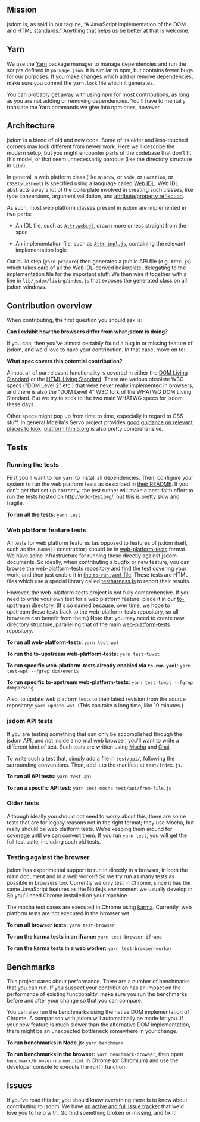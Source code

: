 ## Mission

jsdom is, as said in our tagline, “A JavaScript implementation of the DOM and HTML standards.” Anything that helps us be better at that is welcome.

## Yarn

We use the [Yarn](https://yarnpkg.com/) package manager to manage dependencies and run the scripts defined in `package.json`. It is similar to npm, but contains fewer bugs for our purposes. If you make changes which add or remove dependencies, make sure you commit the `yarn.lock` file which it generates.

You can probably get away with using npm for most contributions, as long as you are not adding or removing dependencies. You'll have to mentally translate the Yarn commands we give into npm ones, however.

## Architecture

jsdom is a blend of old and new code. Some of its older and less-touched corners may look different from newer work. Here we'll describe the modern setup, but you might encounter parts of the codebase that don't fit this model, or that seem unnecessarily baroque (like the directory structure in `lib/`).

In general, a web platform class (like `Window`, or `Node`, or `Location`, or `CSSStyleSheet`) is specified using a language called [Web IDL](https://heycam.github.io/webidl/). Web IDL abstracts away a lot of the boilerplate involved in creating such classes, like type conversions, argument validation, and [attribute/property reflection](https://html.spec.whatwg.org/multipage/infrastructure.html#reflect).

As such, most web platform classes present in jsdom are implemented in two parts:

- An IDL file, such as [`Attr.webidl`](https://github.com/tmpvar/jsdom/blob/master/lib/jsdom/living/attributes/Attr.webidl), drawn more or less straight from the spec

- An implementation file, such as [`Attr-impl.js`](https://github.com/tmpvar/jsdom/blob/master/lib/jsdom/living/attributes/Attr-impl.js), containing the relevant implementation logic

Our build step (`yarn prepare`) then generates a public API file (e.g. `Attr.js`) which takes care of all the Web IDL-derived boilerplate, delegating to the implementation file for the important stuff. We then wire it together with a line in `lib/jsdom/living/index.js` that exposes the generated class on all jsdom windows.

## Contribution overview

When contributing, the first question you should ask is:

**Can I exhibit how the browsers differ from what jsdom is doing?**

If you can, then you've almost certainly found a bug in or missing feature of jsdom, and we'd love to have your contribution. In that case, move on to:

**What spec covers this potential contribution?**

Almost all of our relevant functionality is covered in either the [DOM Living Standard](https://dom.spec.whatwg.org/) or the [HTML Living Standard](https://html.spec.whatwg.org/multipage/). There are various obsolete W3C specs ("DOM Level 2" etc.) that were never really implemented in browsers, and there is also the "DOM Level 4" W3C fork of the WHATWG DOM Living Standard. But we try to stick to the two main WHATWG specs for jsdom these days.

Other specs might pop up from time to time, especially in regard to CSS stuff. In general Mozilla's Servo project provides [good guidance on relevant places to look](https://github.com/servo/servo/wiki/Relevant-spec-links). [platform.html5.org](https://platform.html5.org/) is also pretty comprehensive.

## Tests

### Running the tests

First you'll want to run `yarn` to install all dependencies. Then, configure your system to run the web platform tests as described in [their README](https://github.com/w3c/web-platform-tests/blob/master/README.md). If you can't get that set up correctly, the test runner will make a best-faith effort to run the tests hosted on http://w3c-test.org/, but this is pretty slow and fragile.

**To run all the tests:** `yarn test`

### Web platform feature tests

All tests for web platform features (as opposed to features of jsdom itself, such as the `JSDOM()` constructor) should be in [web-platform-tests](https://github.com/w3c/web-platform-tests) format. We have some infrastructure for running these directly against jsdom documents. So ideally, when contributing a bugfix or new feature, you can browse the web-platform-tests repository and find the test covering your work, and then just enable it in [the `to-run.yaml` file](https://github.com/tmpvar/jsdom/blob/master/test/web-platform-tests/to-run.yaml). These tests are HTML files which use a special library called [testharness.js](http://testthewebforward.org/docs/testharness-library.html) to report their results.

However, the web-platform-tests project is not fully comprehensive. If you need to write your own test for a web platform feature, place it in our [to-upstream](https://github.com/tmpvar/jsdom/tree/master/test/web-platform-tests/to-upstream) directory. (It's so named because, over time, we hope to upstream these tests back to the web-platform-tests repository, so all browsers can benefit from them.) Note that you may need to create new directory structure, paralleling that of the main [web-platform-tests](https://github.com/w3c/web-platform-tests) repository.

**To run all web-platform-tests:** `yarn test-wpt`

**To run the to-upstream web-platform-tests:** `yarn test-tuwpt`

**To run specific web-platform-tests already enabled via `to-run.yaml`**: `yarn test-wpt --fgrep dom/events`

**To run specific to-upstream web-platform-tests**: `yarn test-tuwpt --fgrep domparsing`

Also, to update web platform tests to their latest revision from the source repository: `yarn update-wpt`. (This can take a long time, like 10 minutes.)

### jsdom API tests

If you are testing something that can only be accomplished through the jsdom API, and not inside a normal web browser, you'll want to write a different kind of test. Such tests are written using [Mocha](https://mochajs.org/) and [Chai](http://chaijs.com/).

To write such a test that, simply add a file in `test/api/`, following the surrounding conventions. Then, add it to the manifest at `test/index.js`.

**To run all API tests:** `yarn test-api`

**To run a specific API test:** `yarn test-mocha test/api/from-file.js`

### Older tests

Although ideally you should not need to worry about this, there are some tests that are for legacy reasons not in the right format; they use Mocha, but really should be web platform tests. We're keeping them around for coverage until we can convert them. If you run `yarn test`, you will get the full test suite, including such old tests.

### Testing against the browser

jsdom has experimental support to run in directly in a browser, in both the main document and in a web worker! So we try run as many tests as possible in browsers too. Currently we only test in Chrome, since it has the same JavaScript features as the Node.js environment we usually develop in. So you'll need Chrome installed on your machine.

The mocha test cases are executed in Chrome using [karma](https://karma-runner.github.io/). Currently, web platform tests are not executed in the browser yet.

**To run all browser tests:** `yarn test-browser`

**To run the karma tests in an iframe:** `yarn test-browser-iframe`

**To run the karma tests in a web worker:** `yarn test-browser-worker`

## Benchmarks

This project cares about performance. There are a number of benchmarks that you can run. If you suspect your contribution has an impact on the performance of existing functionality, make sure you run the benchmarks before and after your change so that you can compare.

You can also run the benchmarks using the native DOM implementation of Chrome. A comparison with jsdom will automatically be made for you. If your new feature is much slower than the alternative DOM implementation, there might be an unexpected bottleneck somewhere in your change.

**To run benchmarks in Node.js:** `yarn benchmark`

**To run benchmarks in the browser:** `yarn benchmark-browser`, then open `benchmark/browser-runner.html` in Chrome (or Chromium) and use the developer console to execute the `run()` function.

## Issues

If you've read this far, you should know everything there is to know about contributing to jsdom. We have [an active and full issue tracker](https://github.com/tmpvar/jsdom/issues) that we'd love you to help with. Go find something broken or missing, and fix it!

